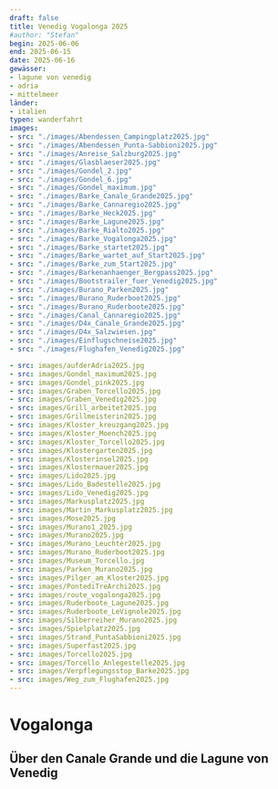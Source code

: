 ```yaml
---
draft: false
title: Venedig Vogalonga 2025
#author: "Stefan"
begin: 2025-06-06
end: 2025-06-15
date: 2025-06-16
gewässer:
- lagune von venedig
- adria
- mittelmeer
länder:
- italien
typen: wanderfahrt
images:
- src: "./images/Abendessen_Campingplatz2025.jpg"
- src: "./images/Abendessen_Punta-Sabbioni2025.jpg"
- src: "./images/Anreise_Salzburg2025.jpg"
- src: "./images/Glasblaeser2025.jpg"
- src: "./images/Gondel_2.jpg"
- src: "./images/Gondel_6.jpg"
- src: "./images/Gondel_maximum.jpg"
- src: "./images/Barke_Canale_Grande2025.jpg"
- src: "./images/Barke_Cannaregio2025.jpg"
- src: "./images/Barke_Heck2025.jpg"
- src: "./images/Barke_Lagune2025.jpg"
- src: "./images/Barke_Rialto2025.jpg"
- src: "./images/Barke_Vogalonga2025.jpg"
- src: "./images/Barke_startet2025.jpg"
- src: "./images/Barke_wartet_auf_Start2025.jpg"
- src: "./images/Barke_zum_Start2025.jpg"
- src: "./images/Barkenanhaenger_Bergpass2025.jpg"
- src: "./images/Bootstrailer_fuer_Venedig2025.jpg"
- src: "./images/Burano_Parken2025.jpg"
- src: "./images/Burano_Ruderboot2025.jpg"
- src: "./images/Burano_Ruderboote2025.jpg"
- src: "./images/Canal_Cannaregio2025.jpg"
- src: "./images/D4x_Canale_Grande2025.jpg"
- src: "./images/D4x_Salzwiesen.jpg"
- src: "./images/Einflugschneise2025.jpg"
- src: "./images/Flughafen_Venedig2025.jpg"

- src: images/aufderAdria2025.jpg
- src: images/Gondel_maximum2025.jpg
- src: images/Gondel_pink2025.jpg
- src: images/Graben_Torcello2025.jpg
- src: images/Graben_Venedig2025.jpg
- src: images/Grill_arbeitet2025.jpg
- src: images/Grillmeisterin2025.jpg
- src: images/Kloster_kreuzgang2025.jpg
- src: images/Kloster_Moench2025.jpg
- src: images/Kloster_Torcello2025.jpg
- src: images/Klostergarten2025.jpg
- src: images/Klosterinsel2025.jpg
- src: images/Klostermauer2025.jpg
- src: images/Lido2025.jpg
- src: images/Lido_Badestelle2025.jpg
- src: images/Lido_Venedig2025.jpg
- src: images/Markusplatz2025.jpg
- src: images/Martin_Markusplatz2025.jpg
- src: images/Mose2025.jpg
- src: images/Murano1_2025.jpg
- src: images/Murano2025.jpg
- src: images/Murano_Leuchter2025.jpg
- src: images/Murano_Ruderboot2025.jpg
- src: images/Museum_Torcello.jpg
- src: images/Parken_Murano2025.jpg
- src: images/Pilger_am_Kloster2025.jpg
- src: images/PontediTreArchi2025.jpg
- src: images/route_vogalonga2025.jpg
- src: images/Ruderboote_Lagune2025.jpg
- src: images/Ruderboote_LeVignole2025.jpg
- src: images/Silberreiher_Murano2025.jpg
- src: images/Spielplatz2025.jpg
- src: images/Strand_PuntaSabbioni2025.jpg
- src: images/Superfast2025.jpg
- src: images/Torcello2025.jpg
- src: images/Torcello_Anlegestelle2025.jpg
- src: images/Verpflegungsstop_Barke2025.jpg
- src: images/Weg_zum_Flughafen2025.jpg
---
```


# Vogalonga

## Über den Canale Grande und die Lagune von Venedig


